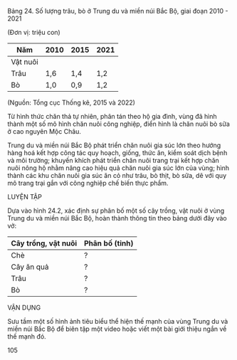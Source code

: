 Bảng 24. Số lượng trâu, bò ở Trung du và miền núi Bắc Bộ, giai đoạn 2010 - 2021

(Đơn vị: triệu con)

Năm | 2010 | 2015 | 2021
--- | --- | --- | ---
Vật nuôi |  |  | 
Trâu | 1,6 | 1,4 | 1,2
Bò | 1,0 | 0,9 | 1,2

(Nguồn: Tổng cục Thống kê, 2015 và 2022)

Từ hình thức chăn thả tự nhiên, phân tán theo hộ gia đình, vùng đã hình thành một số mô hình chăn nuôi công nghiệp, điển hình là chăn nuôi bò sữa ở cao nguyên Mộc Châu.

Trung du và miền núi Bắc Bộ phát triển chăn nuôi gia súc lớn theo hướng hàng hoá kết hợp công tác quy hoạch, giống, thức ăn, kiểm soát dịch bệnh và môi trường; khuyến khích phát triển chăn nuôi trang trại kết hợp chăn nuôi nông hộ nhằm nâng cao hiệu quả chăn nuôi gia súc lớn của vùng; hình thành các khu chăn nuôi gia súc ăn cỏ như trâu, bò thịt, bò sữa, dê với quy mô trang trại gắn với công nghiệp chế biến thực phẩm.

LUYỆN TẬP

Dựa vào hình 24.2, xác định sự phân bố một số cây trồng, vật nuôi ở vùng Trung du và miền núi Bắc Bộ, hoàn thành thông tin theo bảng dưới đây vào vở:

Cây trồng, vật nuôi | Phân bố (tỉnh)
--- | ---
Chè | ?
Cây ăn quả | ?
Trâu | ?
Bò | ?

VẬN DỤNG

Sưu tầm một số hình ảnh tiêu biểu thể hiện thế mạnh của vùng Trung du và miền núi Bắc Bộ để biên tập một video hoặc viết một bài giới thiệu ngắn về thế mạnh đó.

105